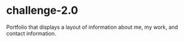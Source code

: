 # challenge-2.0
Portfolio that displays a layout of information about me, my work, and contact information. 
